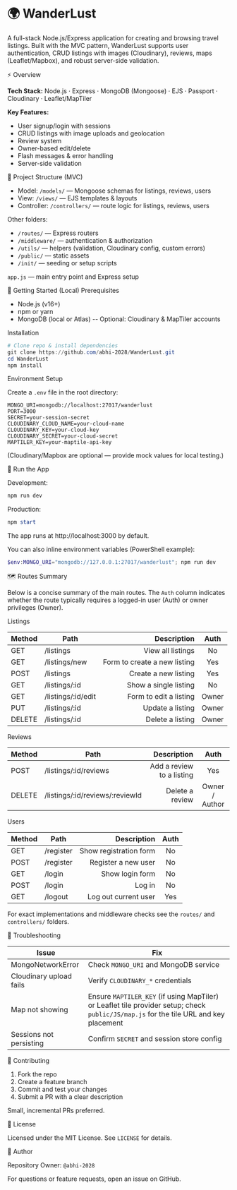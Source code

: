 
# 🌍 WanderLust

A full-stack Node.js/Express application for creating and browsing travel listings. Built with the MVC pattern, WanderLust supports user authentication, CRUD listings with images (Cloudinary), reviews, maps (Leaflet/Mapbox), and robust server-side validation.

⚡ Overview

**Tech Stack:**
Node.js · Express · MongoDB (Mongoose) · EJS · Passport · Cloudinary · Leaflet/MapTiler

**Key Features:**

- User signup/login with sessions
- CRUD listings with image uploads and geolocation
- Review system
- Owner-based edit/delete
- Flash messages & error handling
- Server-side validation

🧩 Project Structure (MVC)

- Model: `/models/` — Mongoose schemas for listings, reviews, users
- View: `/views/` — EJS templates & layouts
- Controller: `/controllers/` — route logic for listings, reviews, users

Other folders:

- `/routes/` — Express routers
- `/middleware/` — authentication & authorization
- `/utils/` — helpers (validation, Cloudinary config, custom errors)
- `/public/` — static assets
- `/init/` — seeding or setup scripts

`app.js` — main entry point and Express setup

🚀 Getting Started (Local)
Prerequisites

- Node.js (v16+)
- npm or yarn
- MongoDB (local or Atlas)
-- Optional: Cloudinary & MapTiler accounts

Installation

```powershell
# Clone repo & install dependencies
git clone https://github.com/abhi-2028/WanderLust.git
cd WanderLust
npm install
```

Environment Setup

Create a `.env` file in the root directory:

```text
MONGO_URI=mongodb://localhost:27017/wanderlust
PORT=3000
SECRET=your-session-secret
CLOUDINARY_CLOUD_NAME=your-cloud-name
CLOUDINARY_KEY=your-cloud-key
CLOUDINARY_SECRET=your-cloud-secret
MAPTILER_KEY=your-maptile-api-key
```

(Cloudinary/Mapbox are optional — provide mock values for local testing.)

🧠 Run the App

Development:

```powershell
npm run dev
```

Production:

```powershell
npm start
```

The app runs at http://localhost:3000 by default.

You can also inline environment variables (PowerShell example):

```powershell
$env:MONGO_URI="mongodb://127.0.0.1:27017/wanderlust"; npm run dev
```

🗺️ Routes Summary

Below is a concise summary of the main routes. The `Auth` column indicates whether the route typically requires a logged-in user (Auth) or owner privileges (Owner).

Listings

| Method | Path | Description | Auth |
|---|---|---:|:---:|
| GET | /listings | View all listings | No |
| GET | /listings/new | Form to create a new listing | Yes |
| POST | /listings | Create a new listing | Yes |
| GET | /listings/:id | Show a single listing | No |
| GET | /listings/:id/edit | Form to edit a listing | Owner |
| PUT | /listings/:id | Update a listing | Owner |
| DELETE | /listings/:id | Delete a listing | Owner |

Reviews

| Method | Path | Description | Auth |
|---|---|---:|:---:|
| POST | /listings/:id/reviews | Add a review to a listing | Yes |
| DELETE | /listings/:id/reviews/:reviewId | Delete a review | Owner / Author |

Users

| Method | Path | Description | Auth |
|---|---|---:|:---:|
| GET | /register | Show registration form | No |
| POST | /register | Register a new user | No |
| GET | /login | Show login form | No |
| POST | /login | Log in | No |
| GET | /logout | Log out current user | Yes |

For exact implementations and middleware checks see the `routes/` and `controllers/` folders.

🧰 Troubleshooting

| Issue | Fix |
|---|---|
| MongoNetworkError | Check `MONGO_URI` and MongoDB service |
| Cloudinary upload fails | Verify `CLOUDINARY_*` credentials |
| Map not showing | Ensure `MAPTILER_KEY` (if using MapTiler) or Leaflet tile provider setup; check `public/JS/map.js` for the tile URL and key placement |
| Sessions not persisting | Confirm `SECRET` and session store config |

🤝 Contributing

1. Fork the repo
2. Create a feature branch
3. Commit and test your changes
4. Submit a PR with a clear description

Small, incremental PRs preferred.

📄 License

Licensed under the MIT License. See `LICENSE` for details.

👤 Author

Repository Owner: `@abhi-2028`

For questions or feature requests, open an issue on GitHub.